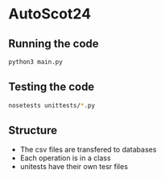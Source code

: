 # AutoScot24


## Running the code

```bash
python3 main.py
```


## Testing the code

```bash
nosetests unittests/*.py
```


## Structure
- The csv files are transfered to databases
- Each operation is in a class
- unitests have their own tesr files
